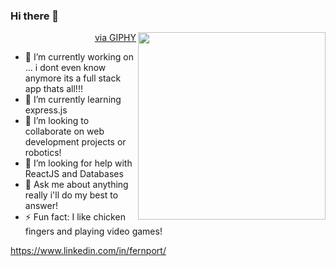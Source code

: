 ### Hi there 👋

<img src="https://media1.giphy.com/media/2xu5zpSV3oqKcCSZ49/giphy.gif?cid=790b7611610ebe80d1fa1d1f5d5a4e9abc2c8522d631b570&rid=giphy.gif&ct=g" height="300px" align="right"></img>
<p align="right"><a href="https://giphy.com/gifs/art-pixel-8bit-2xu5zpSV3oqKcCSZ49">via GIPHY</a></p>

- 🔭 I’m currently working on ... i dont even know anymore its a full stack app thats all!!!
- 🌱 I’m currently learning express.js
- 👯 I’m looking to collaborate on web development projects or robotics!
- 🤔 I’m looking for help with ReactJS and Databases
- 💬 Ask me about anything really i'll do my best to answer!
- ⚡ Fun fact: I like chicken fingers and playing video games! 

https://www.linkedin.com/in/fernport/


<!-- You can find more links here
https://linktr.ee/Fernando4242 -->
